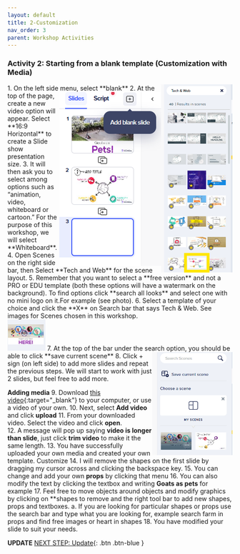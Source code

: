 ```yaml
---
layout: default
title: 2-Customization
nav_order: 3
parent: Workshop Activities
---
```

### Activity 2: Starting from a blank template (Customization with Media)
<img src="images/free-template.png" style="float:right;width:160px;" alt="Free Template Scenes">
1.	On the left side menu, select **blank**<img src="images/blank-slide.png" style="float:right;"width:160px;" alt="Free Template Scenes">
2.	At the top of the page, create a new video option will appear. Select **16:9 Horizontal** to create a Slide show presentation size.
3.	It will then ask you to select among options such as “animation, video, whiteboard or cartoon.” For the purpose of this workshop, we will select **Whiteboard**.<br> 
4.	Open Scenes on the right side bar, then Select **Tech and Web** for the scene layout.
5.	Remember that you want to select a **free version** and not a PRO or EDU template (both these options will have a watermark on the background). To find options click **search all looks** and select one with no mini logo on it.For example (see photo).
6. Select a template of your choice and click the **X** on Search bar that says Tech & Web. See images for Scenes chosen in this workshop. <br> <img src="images/example-powtoon.png" alt="Free Scenes example 2">
7.	At the top of the bar under the search option, you should be able to click **save current scene**
<img src="images/save-scenes.png" style="float:right;width:180px;" alt="Save current Scenes button">
8.	Click + sign (on left side) to add more slides and repeat the previous steps. We will start to work with just 2 slides, but feel free to add more.

**Adding media**
9.	Download [this video](http://bit.ly/dsc-goat-video){:target="_blank"} to your computer, or use a video of your own. 
10.	Next, select **Add video** and click **upload**
11. From your downloaded video. Select the video and click **open**.  
12.	 A message will pop up saying **video is longer than slide**, just click **trim video** to make it the same length.
13.	You have successfully uploaded your own media and created your own template. 
Customize 
14.	I will remove the shapes on the first slide by dragging my cursor across and clicking the backspace key. 
15.	You can change and add your own **props** by clicking that menu
16.	You can also modify the text by clicking the textbox and writing **Goats as pets** for example
17.	Feel free to move objects around objects and modify graphics by clicking on **shapes to remove and the right tool bar to add new shapes, props and textboxes. 
a.	If you are looking for particular shapes or props use the search bar and type what you are looking for, example search farm in props and find free images or heart in shapes
18.	You have modified your slide to suit your needs. 


**UPDATE**
[NEXT STEP: Update](update.html){: .btn .btn-blue }

